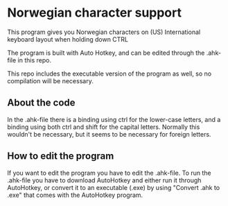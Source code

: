 # Norwegian character support
This program gives you Norwegian characters on (US) International keyboard layout when holding down CTRL

The program is built with Auto Hotkey, and can be edited through the .ahk-file in this repo. 

This repo includes the executable version of the program as well, so no compilation will be necessary.

## About the code

In the .ahk-file there is a binding using ctrl for the lower-case letters, and a binding using both ctrl and shift for the capital letters. Normally this wouldn't be necessary, but it seems to be necessary for foreign letters.

## How to edit the program

If you want to edit the program you have to edit the .ahk-file. To run the .ahk-file you have to download AutoHotkey and either run it through AutoHotkey, or convert it to an executable (.exe) by using "Convert .ahk to .exe" that comes with the AutoHotkey program.
